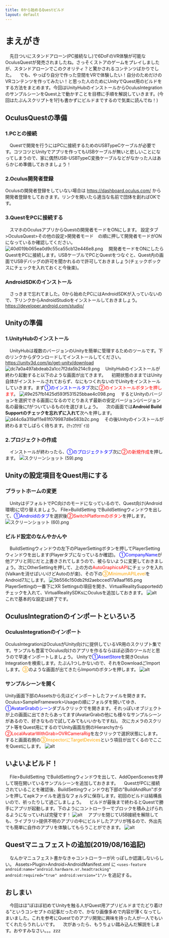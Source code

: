 ```yaml
---
title: 0から始めるQuestビルド
layout: default
---
```


# まえがき
　先日ついにスタンドアローン(PC接続なし)で6DoFのVR体験が可能なOculusQuestが発売されましたね。さっそくストアのゲームをプレイしましたが、スタンドアローンでこのクオリティ？と驚かされるコンテンツばかりでした。
　でも、やっぱり自分で作った空間をVRで体験したい！自分のためだけのVRコンテンツを作ってみたい！と思った人のためにUnityでQuest用のビルドをする方法をまとめます。今回はUnityHubのインストールからOculusIntegrationのサンプルシーンをQuest上で動かすことを目標に手順を解説していきます。(今回はたぶんスクリプトを1行も書かずにビルドまでするので気楽に読んでね！)

## OculusQuestの準備

### 1.PCとの接続
　Questで開発を行うにはPCに接続するためのUSBTypeCケーブルが必要です。コツコツとUnityでアプリを作ってもUSBケーブルが無いと悲しいことになってしまうので、家に偶然USB-USBTypeC変換ケーブルなどがなかった人はあらかじめ準備しておきましょう！

### 2.Oculus開発者登録
 Oculusの開発者登録をしていない場合は https://dashboard.oculus.com/ から開発者登録をしておきます。リンクを開いたら適当な名前で団体を創ればOKです。

### 3.QuestをPCに接続する
　スマホのOculusアプリからQuestの開発者モードをONにします。
設定タブ>OculusQuest>その他の設定>開発者モード　の順に押して開発者モードがONになっているか確認してください。
　![40d019b065ea0d9c55ca55cb12e446e8.png](https://qiita-image-store.s3.ap-northeast-1.amazonaws.com/0/392903/61467d78-f01f-582a-426f-65cfc2634f95.png)
　開発者モードをONにしたらQuestをPCに接続します。USBケーブルでPCとQuestをつなぐと、Quest内の画面でUSBデバッグの許可を聞かれるので許可しておきましょう(チェックボックスにチェックを入れておくと今後楽)。

### AndroidSDKのインストール
　さっきまで忘れてました。0から始めたPCにはAndroidSDKが入っていないので、下リンクからAndroidStudioをインストールしておきましょう。
https://developer.android.com/studio/

## Unityの準備
### 1.UnityHubのインストール
　UnityHubは複数のバージョンのUnityを簡単に管理するためのツールです。下のリンクからダウンロードしてインストールしてください。
https://unity3d.com/jp/get-unity/download
![dc7a0a497abdeab2a1cc7f2da5b214c9.png](https://qiita-image-store.s3.ap-northeast-1.amazonaws.com/0/392903/33da6203-ff17-f524-993f-7fe2dce83554.png)
　UnityHubのインストールが終わり起動すると以下のような画面が出てきます。
　初期状態のままではUnity自体がインストールされておらず、なにもつくれないのでUnityをインストールしていきます。まず<font color="blue">①のインストールタブ</font>次に<font color="red">②のインストールボタンを押します</font>。
![49e257fb1425d593f531525bbae4c098.png](https://qiita-image-store.s3.ap-northeast-1.amazonaws.com/0/392903/29058c30-79f4-d54b-6857-ed742968038c.png)
　するとUnityのバージョンを選択できる画面になるのでとりあえず最新の安定バージョン(バージョン名の最後にfがついているもの)を選びましょう。
　次の画面では**Android Build Supportのチェックを忘れずに入れて**次へを押します。
![d44c6a319af11e81f079987d8e583b2c.png](https://qiita-image-store.s3.ap-northeast-1.amazonaws.com/0/392903/6be64ad7-41d0-41af-3c3e-52879f7fc038.png)
　その後Unityのインストールが終わるまでしばらく待ちます。(ｹｯｺｳﾅｶﾞｲﾖ)

### 2.プロジェクトの作成
　インストールが終わったら、<font color="blue">①のプロジェクトタブ</font>次に<font color="red">②の新規作成</font>を押します。
![スクリーンショット (59).png](https://qiita-image-store.s3.ap-northeast-1.amazonaws.com/0/392903/8c2d6db8-ccf7-8875-e4b1-ab3f8b798a33.png)

## Unityの設定項目をQuest用にする
### プラットホームの変更
　UnityはデフォルトでPC向けのモードになっているので、Quest向け(Android環境)に切り替えましょう。
File>BuildSetting でBuildSettingウィンドウを出して、<font color="blue">①Androidのタブ</font>を選択後<font color="red">②SwitchPlatformのボタン</font>を押します。
![スクリーンショット (60).png](https://qiita-image-store.s3.ap-northeast-1.amazonaws.com/0/392903/73e6dc1f-0b11-1d18-20c2-a2d1b438a80b.png)

### ビルド設定のなんやかんや
　BuildSettingウィンドウの左下のPlayerSettingボタンを押してPlayerSettingウィンドウを出します(Playerタブになっているか確認)。
<font color="blue">①CompanyName</font>が他アプリと同じだと上書きされてしまうので、被らないように変更しておきましょう。次にOtherSettingを押して、上の方の<font color="red">AutoGraphicsAPI</font>にチェックを入れ(Valkanを消せばいいけどAutoのが楽)、その下の<font color="orange">③MinimumAPILevel</font>をAndroid7.1にします。
![5b556c150db2fd2aebcced17a9aaf165.png](https://qiita-image-store.s3.ap-northeast-1.amazonaws.com/0/392903/71a0ebdd-76ff-06e2-85c2-2597481c4739.png)
　PlayerSettingの一番下にXR Settingsの項目を開き、VirtualRealitySupportedのチェックを入れて、VirtualRealitySDKsにOculusを追加しておきます。
![alt](https://i.gyazo.com/049a8b1cd5fa2003ade077130071d4a1.png)
　これで基本的な設定は終了です。

## OculusIntegrationのインポートといろいろ
### OculusIntegrationのインポート
 OculusIntegrationはOculusがUnity向けに提供しているVR用のスクリプト集です。サンプルも豊富でOculus向けのアプリを作るならほぼ必須のツールだと思うので早速インポートしましょう。
Unityで<font color="blue">①AssetStore</font>を開きOculus Integrationを検索します。たぶん1つしかないので、それをDownloadごImportします。<font color="orange">③</font>のような画面が出てきたらImportのボタンを押します。
![alt](https://i.gyazo.com/d9c798dc1de28822484358d48abee0da.png)

### サンプルシーンを開く
 Unity画面下部のAssetsから先ほどインポートしたファイルを開きます。Oculus>SampleFramework>Usageの順にフォルダを開いてゆき、<font color="blue">①AvatarGrabのシーン</font>ダブルクリックでを開きます。それっぽいオブジェクトが上の画面に出てきたらあってます(AvatarGrabの他にも様々なサンプルシーンがあるので、好きなもので試してみてもいいかもですね)。
次にカメラのスクリプト等をQuest用にするのでUnity画面左側のHierarchyから<font color="red">②LocalAvatarWithGrab>OVRCameraRig</font>を左クリックで選択状態にします。すると画面右側の<font color="orange">③InspectorにTargetDevices</font>という項目が出てくるのでここをQuestにします。
![alt](https://i.gyazo.com/fb73185fe7a46fa58fd8dbb8c4b189fe.png)

## いよいよビルド！
　File>BuildSetting でBuildSettingウィンドウを出して、AddOpenScenesを押して現在開いているサンプルシーンを追加しておきます。
　QuestがPCに接続されていることを確認後、BuildSettingウィンドウ右下部の"BuildAndRun"ボタンを押してapkファイルを適当なフォルダに保存します。初回のビルドは結構長いので、祈ったりして過ごしましょう。
　ビルドが最後まで終わるとQuestで勝手にアプリが起動します。下のようにコントローラーでブロックを積み上げられるようになっていれば完璧です！
![alt](https://i.gyazo.com/bccb234b49a68b2795e97bd92c735d22.jpg)
　アプリを閉じてUSB接続を解除しても、ライブラリ>提供不明のアプリの中にビルドしたアプリが残るので、外出先でも簡単に自作のアプリを体験してもらうことができます。
![alt](https://i.gyazo.com/ad944695e3820d1d42d96550debdf886.jpg)

## Questマニュフェストの追加(2019/08/16追記)
　なんかマニュフェスト書かなきゃコントローラーが片っぽしか認識しないらしい。
Assets>Plugin>Android>AndroidManifest.xml
に
`<uses-feature android:name="android.hardware.vr.headtracking" android:required="true" android:version="1"/>`
を追記する。

## おしまい
　今回はほ"ぼほぼ初めてUnityを触る人がQuest用アプリビルドまでたどり着ける"というコンセプトの記事だったので、かなり画像多めで内容が薄くなってしまいました。これを参考にQuestでのアプリ開発に興味を持った人が一人でもいてくれたらうれしいです。
　次があったら、もうちょい踏み込んだ解説をします。おやすみなさい。。。zzz
